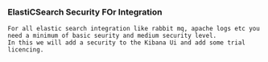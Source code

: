 ### ElastiCSearch Security FOr Integration

```
For all elastic search integration like rabbit mq, apache logs etc you need a minimum of basic seurity and medium security level.
In this we will add a security to the Kibana Ui and add some trial licencing.
```
